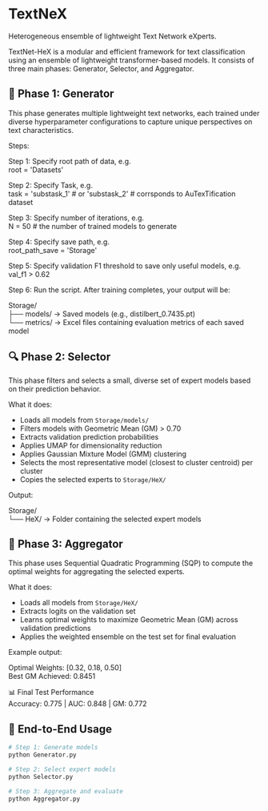 # TextNeX

Heterogeneous ensemble of lightweight Text Network eXperts.

TextNet-HeX is a modular and efficient framework for text classification using an ensemble of lightweight transformer-based models. It consists of three main phases: Generator, Selector, and Aggregator.

## 🔧 Phase 1: Generator

This phase generates multiple lightweight text networks, each trained under diverse hyperparameter configurations to capture unique perspectives on text characteristics.

Steps:

Step 1: Specify root path of data, e.g.  
root = 'Datasets'

Step 2: Specify Task, e.g.  
task = 'substask_1'  # or 'substask_2' # corrsponds to AuTexTification dataset

Step 3: Specify number of iterations, e.g.  
N = 50  # the number of trained models to generate

Step 4: Specify save path, e.g.  
root_path_save = 'Storage'

Step 5: Specify validation F1 threshold to save only useful models, e.g.  
val_f1 > 0.62

Step 6: Run the script. After training completes, your output will be:

Storage/  
├── models/    → Saved models (e.g., distilbert_0.7435.pt)  
└── metrics/   → Excel files containing evaluation metrics of each saved model

## 🔍 Phase 2: Selector

This phase filters and selects a small, diverse set of expert models based on their prediction behavior.

What it does:

- Loads all models from `Storage/models/`
- Filters models with Geometric Mean (GM) > 0.70
- Extracts validation prediction probabilities
- Applies UMAP for dimensionality reduction
- Applies Gaussian Mixture Model (GMM) clustering
- Selects the most representative model (closest to cluster centroid) per cluster
- Copies the selected experts to `Storage/HeX/`

Output:

Storage/  
└── HeX/   → Folder containing the selected expert models

## 🤝 Phase 3: Aggregator

This phase uses Sequential Quadratic Programming (SQP) to compute the optimal weights for aggregating the selected experts.

What it does:

- Loads all models from `Storage/HeX/`
- Extracts logits on the validation set
- Learns optimal weights to maximize Geometric Mean (GM) across validation predictions
- Applies the weighted ensemble on the test set for final evaluation

Example output:

Optimal Weights: [0.32, 0.18, 0.50]  
Best GM Achieved: 0.8451

📊 Final Test Performance  
Accuracy: 0.775 | AUC: 0.848 | GM: 0.772

## 🚀 End-to-End Usage

```bash
# Step 1: Generate models
python Generator.py

# Step 2: Select expert models
python Selector.py

# Step 3: Aggregate and evaluate
python Aggregator.py
